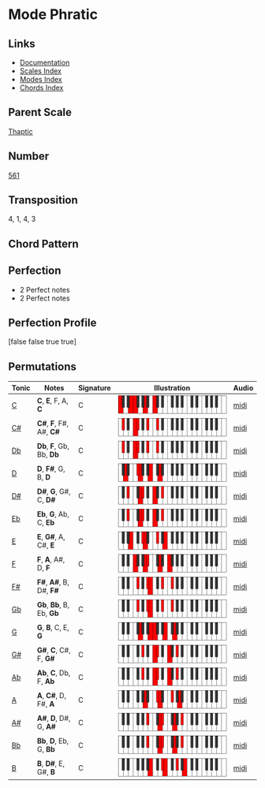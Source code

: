 # Mode Phratic

## Links

- [Documentation](README.md)
- [Scales Index](Scales.md)
- [Modes Index](Modes.md)
- [Chords Index](Chords.md)

## Parent Scale

[Thaptic](ScaleThaptic.md)

## Number

[561](https://ianring.com/musictheory/scales/561)

## Transposition

4, 1, 4, 3

## Chord Pattern



## Perfection

- 2 Perfect notes
- 2 Perfect notes

## Perfection Profile

[false false true true]

## Permutations

| Tonic | Notes | Signature | Illustration | Audio |
|-------|-------|-----------|--------------|-------|
| [C](ModeCNaturalPhratic.md) | **C**, **E**, F, A, **C** | C | ![CNaturalPhratic](ModeCNaturalPhratic.png) | [midi](https://github.com/edipermadi/music/blob/main/docs/ModeCNaturalPhratic.mid?raw=true) |
| [C#](ModeCSharpPhratic.md) | **C#**, **F**, F#, A#, **C#** | C | ![CSharpPhratic](ModeCSharpPhratic.png) | [midi](https://github.com/edipermadi/music/blob/main/docs/ModeCSharpPhratic.mid?raw=true) |
| [Db](ModeDFlatPhratic.md) | **Db**, **F**, Gb, Bb, **Db** | C | ![DFlatPhratic](ModeDFlatPhratic.png) | [midi](https://github.com/edipermadi/music/blob/main/docs/ModeDFlatPhratic.mid?raw=true) |
| [D](ModeDNaturalPhratic.md) | **D**, **F#**, G, B, **D** | C | ![DNaturalPhratic](ModeDNaturalPhratic.png) | [midi](https://github.com/edipermadi/music/blob/main/docs/ModeDNaturalPhratic.mid?raw=true) |
| [D#](ModeDSharpPhratic.md) | **D#**, **G**, G#, C, **D#** | C | ![DSharpPhratic](ModeDSharpPhratic.png) | [midi](https://github.com/edipermadi/music/blob/main/docs/ModeDSharpPhratic.mid?raw=true) |
| [Eb](ModeEFlatPhratic.md) | **Eb**, **G**, Ab, C, **Eb** | C | ![EFlatPhratic](ModeEFlatPhratic.png) | [midi](https://github.com/edipermadi/music/blob/main/docs/ModeEFlatPhratic.mid?raw=true) |
| [E](ModeENaturalPhratic.md) | **E**, **G#**, A, C#, **E** | C | ![ENaturalPhratic](ModeENaturalPhratic.png) | [midi](https://github.com/edipermadi/music/blob/main/docs/ModeENaturalPhratic.mid?raw=true) |
| [F](ModeFNaturalPhratic.md) | **F**, **A**, A#, D, **F** | C | ![FNaturalPhratic](ModeFNaturalPhratic.png) | [midi](https://github.com/edipermadi/music/blob/main/docs/ModeFNaturalPhratic.mid?raw=true) |
| [F#](ModeFSharpPhratic.md) | **F#**, **A#**, B, D#, **F#** | C | ![FSharpPhratic](ModeFSharpPhratic.png) | [midi](https://github.com/edipermadi/music/blob/main/docs/ModeFSharpPhratic.mid?raw=true) |
| [Gb](ModeGFlatPhratic.md) | **Gb**, **Bb**, B, Eb, **Gb** | C | ![GFlatPhratic](ModeGFlatPhratic.png) | [midi](https://github.com/edipermadi/music/blob/main/docs/ModeGFlatPhratic.mid?raw=true) |
| [G](ModeGNaturalPhratic.md) | **G**, **B**, C, E, **G** | C | ![GNaturalPhratic](ModeGNaturalPhratic.png) | [midi](https://github.com/edipermadi/music/blob/main/docs/ModeGNaturalPhratic.mid?raw=true) |
| [G#](ModeGSharpPhratic.md) | **G#**, **C**, C#, F, **G#** | C | ![GSharpPhratic](ModeGSharpPhratic.png) | [midi](https://github.com/edipermadi/music/blob/main/docs/ModeGSharpPhratic.mid?raw=true) |
| [Ab](ModeAFlatPhratic.md) | **Ab**, **C**, Db, F, **Ab** | C | ![AFlatPhratic](ModeAFlatPhratic.png) | [midi](https://github.com/edipermadi/music/blob/main/docs/ModeAFlatPhratic.mid?raw=true) |
| [A](ModeANaturalPhratic.md) | **A**, **C#**, D, F#, **A** | C | ![ANaturalPhratic](ModeANaturalPhratic.png) | [midi](https://github.com/edipermadi/music/blob/main/docs/ModeANaturalPhratic.mid?raw=true) |
| [A#](ModeASharpPhratic.md) | **A#**, **D**, D#, G, **A#** | C | ![ASharpPhratic](ModeASharpPhratic.png) | [midi](https://github.com/edipermadi/music/blob/main/docs/ModeASharpPhratic.mid?raw=true) |
| [Bb](ModeBFlatPhratic.md) | **Bb**, **D**, Eb, G, **Bb** | C | ![BFlatPhratic](ModeBFlatPhratic.png) | [midi](https://github.com/edipermadi/music/blob/main/docs/ModeBFlatPhratic.mid?raw=true) |
| [B](ModeBNaturalPhratic.md) | **B**, **D#**, E, G#, **B** | C | ![BNaturalPhratic](ModeBNaturalPhratic.png) | [midi](https://github.com/edipermadi/music/blob/main/docs/ModeBNaturalPhratic.mid?raw=true) |
